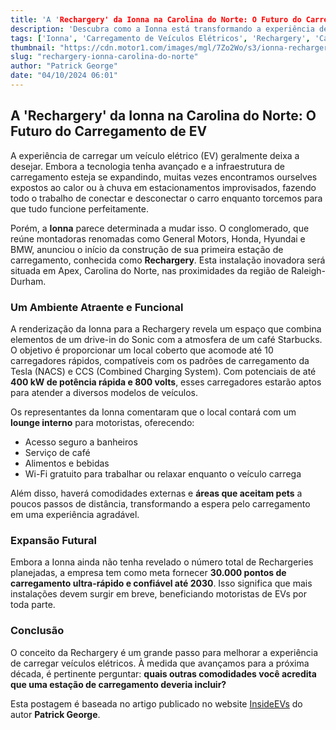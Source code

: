 ```yaml
---
title: 'A 'Rechargery' da Ionna na Carolina do Norte: O Futuro do Carregamento de EV'
description: 'Descubra como a Ionna está transformando a experiência de carregamento de veículos elétricos com suas novas estações Rechargery, projetadas para conforto e eficiência.'
tags: ['Ionna', 'Carregamento de Veículos Elétricos', 'Rechargery', 'Carros Elétricos', 'Inovação']
thumbnail: "https://cdn.motor1.com/images/mgl/7Zo2Wo/s3/ionna-rechargery.jpg"
slug: "rechargery-ionna-carolina-do-norte"
author: "Patrick George"
date: "04/10/2024 06:01"
---
```


## A 'Rechargery' da Ionna na Carolina do Norte: O Futuro do Carregamento de EV

A experiência de carregar um veículo elétrico (EV) geralmente deixa a desejar. Embora a tecnologia tenha avançado e a infraestrutura de carregamento esteja se expandindo, muitas vezes encontramos ourselves expostos ao calor ou à chuva em estacionamentos improvisados, fazendo todo o trabalho de conectar e desconectar o carro enquanto torcemos para que tudo funcione perfeitamente.

Porém, a **Ionna** parece determinada a mudar isso. O conglomerado, que reúne montadoras renomadas como General Motors, Honda, Hyundai e BMW, anunciou o início da construção de sua primeira estação de carregamento, conhecida como **Rechargery**. Esta instalação inovadora será situada em Apex, Carolina do Norte, nas proximidades da região de Raleigh-Durham.

### Um Ambiente Atraente e Funcional

A renderização da Ionna para a Rechargery revela um espaço que combina elementos de um drive-in do Sonic com a atmosfera de um café Starbucks. O objetivo é proporcionar um local coberto que acomode até 10 carregadores rápidos, compatíveis com os padrões de carregamento da Tesla (NACS) e CCS (Combined Charging System). Com potenciais de até **400 kW de potência rápida e 800 volts**, esses carregadores estarão aptos para atender a diversos modelos de veículos.

Os representantes da Ionna comentaram que o local contará com um **lounge interno** para motoristas, oferecendo:
- Acesso seguro a banheiros
- Serviço de café
- Alimentos e bebidas
- Wi-Fi gratuito para trabalhar ou relaxar enquanto o veículo carrega

Além disso, haverá comodidades externas e **áreas que aceitam pets** a poucos passos de distância, transformando a espera pelo carregamento em uma experiência agradável.

### Expansão Futural

Embora a Ionna ainda não tenha revelado o número total de Rechargeries planejadas, a empresa tem como meta fornecer **30.000 pontos de carregamento ultra-rápido e confiável até 2030**. Isso significa que mais instalações devem surgir em breve, beneficiando motoristas de EVs por toda parte.

### Conclusão

O conceito da Rechargery é um grande passo para melhorar a experiência de carregar veículos elétricos. À medida que avançamos para a próxima década, é pertinente perguntar: **quais outras comodidades você acredita que uma estação de carregamento deveria incluir?**  

Esta postagem é baseada no artigo publicado no website [InsideEVs](https://insideevs.com/news/736040/ionna-rechargery-north-carolina/) do autor **Patrick George**.